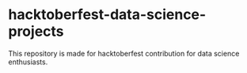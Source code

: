 # hacktoberfest-data-science-projects
This repository is made for hacktoberfest contribution for data science enthusiasts.
